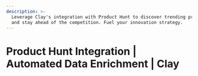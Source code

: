 ```yaml
---
description: >-
  Leverage Clay's integration with Product Hunt to discover trending products
  and stay ahead of the competition. Fuel your innovation strategy.
---
```


# Product Hunt Integration | Automated Data Enrichment | Clay


